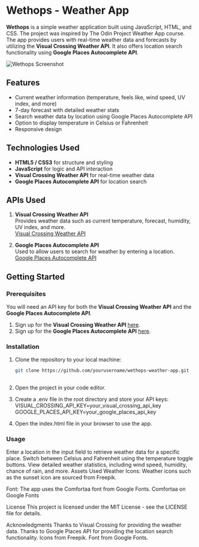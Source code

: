 # Wethops - Weather App

**Wethops** is a simple weather application built using JavaScript, HTML, and CSS. The project was inspired by The Odin Project Weather App course. The app provides users with real-time weather data and forecasts by utilizing the **Visual Crossing Weather API**. It also offers location search functionality using **Google Places Autocomplete API**.

![Wethops Screenshot](./assets/app-preview.png)

## Features

- Current weather information (temperature, feels like, wind speed, UV index, and more)
- 7-day forecast with detailed weather stats
- Search weather data by location using Google Places Autocomplete API
- Option to display temperature in Celsius or Fahrenheit
- Responsive design

## Technologies Used

- **HTML5 / CSS3** for structure and styling
- **JavaScript** for logic and API interaction
- **Visual Crossing Weather API** for real-time weather data
- **Google Places Autocomplete API** for location search

## APIs Used

1. **Visual Crossing Weather API**  
   Provides weather data such as current temperature, forecast, humidity, UV index, and more.  
   [Visual Crossing Weather API](https://visualcrossing.com/)

2. **Google Places Autocomplete API**  
   Used to allow users to search for weather by entering a location.  
   [Google Places Autocomplete API](https://developers.google.com/maps/documentation/places/web-service/overview)

## Getting Started

### Prerequisites

You will need an API key for both the **Visual Crossing Weather API** and the **Google Places Autocomplete API**.

1. Sign up for the **Visual Crossing Weather API** [here](https://visualcrossing.com/).
2. Sign up for the **Google Places Autocomplete API** [here](https://developers.google.com/maps/documentation/places/web-service/get-api-key).

### Installation

1. Clone the repository to your local machine:
   ```bash
   git clone https://github.com/yourusername/wethops-weather-app.git
  
2. Open the project in your code editor.

3. Create a .env file in the root directory and store your API keys:
   VISUAL_CROSSING_API_KEY=your_visual_crossing_api_key
   GOOGLE_PLACES_API_KEY=your_google_places_api_key

4. Open the index.html file in your browser to use the app.

### Usage
Enter a location in the input field to retrieve weather data for a specific place.
Switch between Celsius and Fahrenheit using the temperature toggle buttons.
View detailed weather statistics, including wind speed, humidity, chance of rain, and more.
Assets Used
Weather Icons:
Weather icons such as the sunset icon are sourced from Freepik.

Font:
The app uses the Comfortaa font from Google Fonts.
Comfortaa on Google Fonts

License
This project is licensed under the MIT License - see the LICENSE file for details.

Acknowledgments
Thanks to Visual Crossing for providing the weather data.
Thanks to Google Places API for providing the location search functionality.
Icons from Freepik.
Font from Google Fonts.
